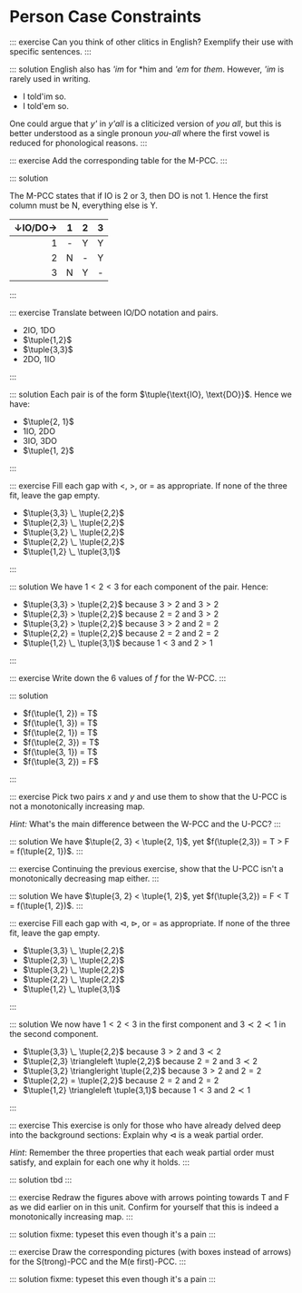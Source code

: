 # Person Case Constraints

::: exercise
Can you think of other clitics in English?
Exemplify their use with specific sentences.
:::

::: solution
English also has *'im* for *him and *'em* for *them*.
However, *'im* is rarely used in writing.

- I told'im so.
- I told'em so.

One could argue that *y'* in *y'all* is a cliticized version of *you all*, but this is better understood as a single pronoun *you-all* where the first vowel is reduced for phonological reasons.
:::

::: exercise
Add the corresponding table for the M-PCC.
:::

::: solution

The M-PCC states that if IO is 2 or 3, then DO is not 1.
Hence the first column must be N, everything else is Y.

$\downarrow$IO/DO$\rightarrow$ | 1 | 2 | 3
--: | :-: | :-: | :-:
1   | -   | Y   | Y
2   | N   | -   | Y
3   | N   | Y   | -

:::

::: exercise
Translate between IO/DO notation and pairs.

- 2IO, 1DO
- $\tuple{1,2}$
- $\tuple{3,3}$
- 2DO, 1IO

:::

::: solution
Each pair is of the form $\tuple{\text{IO}, \text{DO}}$.
Hence we have:

- $\tuple{2, 1}$
- 1IO, 2DO
- 3IO, 3DO
- $\tuple{1, 2}$

:::

::: exercise
Fill each gap with $<$, $>$, or $=$ as appropriate.
If none of the three fit, leave the gap empty.


- $\tuple{3,3} \_ \tuple{2,2}$
- $\tuple{2,3} \_ \tuple{2,2}$
- $\tuple{3,2} \_ \tuple{2,2}$
- $\tuple{2,2} \_ \tuple{2,2}$
- $\tuple{1,2} \_ \tuple{3,1}$

:::

::: solution
We have $1 < 2 < 3$ for each component of the pair.
Hence:

- $\tuple{3,3} > \tuple{2,2}$ because $3 > 2$ and $3 > 2$
- $\tuple{2,3} > \tuple{2,2}$ because $2 = 2$ and $3 > 2$
- $\tuple{3,2} > \tuple{2,2}$ because $3 > 2$ and $2 = 2$
- $\tuple{2,2} = \tuple{2,2}$ because $2 = 2$ and $2 = 2$
- $\tuple{1,2} \_ \tuple{3,1}$ because $1 < 3$ and $2 > 1$

:::

::: exercise
Write down the 6 values of $f$ for the W-PCC.
:::

::: solution

- $f(\tuple{1, 2}) = T$
- $f(\tuple{1, 3}) = T$
- $f(\tuple{2, 1}) = T$
- $f(\tuple{2, 3}) = T$
- $f(\tuple{3, 1}) = T$
- $f(\tuple{3, 2}) = F$

:::

::: exercise
Pick two pairs $x$ and $y$ and use them to show that the U-PCC is not a monotonically increasing map.

*Hint:* What's the main difference between the W-PCC and the U-PCC?
:::

::: solution
We have $\tuple{2, 3} < \tuple{2, 1}$, yet $f(\tuple{2,3}) = T > F = f(\tuple{2, 1})$.
:::

::: exercise
Continuing the previous exercise, show that the U-PCC isn't a monotonically decreasing map either.
:::

::: solution
We have $\tuple{3, 2} < \tuple{1, 2}$, yet $f(\tuple{3,2}) = F < T = f(\tuple{1, 2})$.
:::

::: exercise
Fill each gap with $\triangleleft$, $\triangleright$, or $=$ as appropriate.
If none of the three fit, leave the gap empty.


- $\tuple{3,3} \_ \tuple{2,2}$
- $\tuple{2,3} \_ \tuple{2,2}$
- $\tuple{3,2} \_ \tuple{2,2}$
- $\tuple{2,2} \_ \tuple{2,2}$
- $\tuple{1,2} \_ \tuple{3,1}$

:::

::: solution
We now have $1 < 2 < 3$ in the first component and $3 \prec 2 \prec 1$ in the second component.

- $\tuple{3,3} \_ \tuple{2,2}$ because $3 > 2$ and $3 \prec 2$
- $\tuple{2,3} \triangleleft \tuple{2,2}$ because $2 = 2$ and $3 \prec 2$
- $\tuple{3,2} \triangleright \tuple{2,2}$ because $3 > 2$ and $2 = 2$
- $\tuple{2,2} = \tuple{2,2}$ because $2=2$ and $2=2$
- $\tuple{1,2} \triangleleft \tuple{3,1}$ because $1 < 3$ and $2 \prec 1$

:::

::: exercise
This exercise is only for those who have already delved deep into the background sections:
Explain why $\triangleleft$ is a weak partial order.

*Hint*: Remember the three properties that each weak partial order must satisfy, and explain for each one why it holds.
:::

::: solution
tbd
:::

::: exercise
Redraw the figures above with arrows pointing towards T and F as we did earlier on in this unit.
Confirm for yourself that this is indeed a monotonically increasing map.
:::

::: solution
fixme: typeset this even though it's a pain
:::

::: exercise
Draw the corresponding pictures (with boxes instead of arrows) for the S(trong)-PCC and the M(e first)-PCC.
:::

::: solution
fixme: typeset this even though it's a pain
:::
